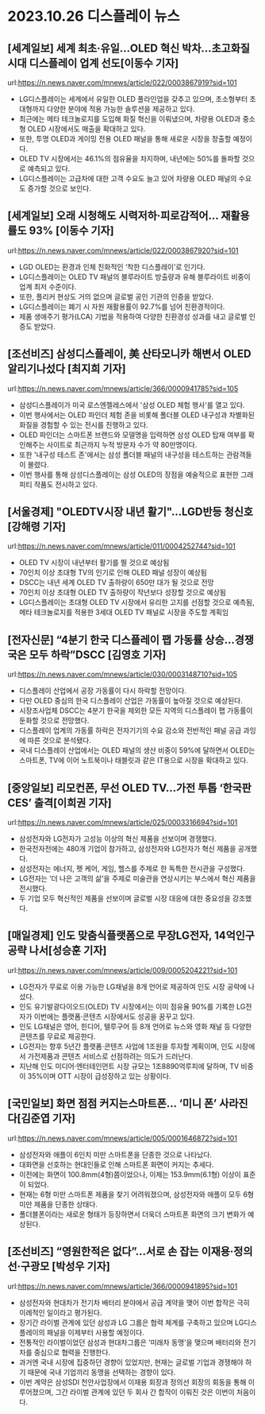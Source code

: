 # 2023.10.26 디스플레이 뉴스

## [세계일보] 세계 최초·유일…OLED 혁신 박차…초고화질 시대 디스플레이 업계 선도[이동수 기자]
url:https://n.news.naver.com/mnews/article/022/0003867919?sid=101
- LG디스플레이는 세계에서 유일한 OLED 풀라인업을 갖추고 있으며, 초소형부터 초대형까지 다양한 분야에 적용 가능한 솔루션을 제공하고 있다.
- 최근에는 메타 테크놀로지를 도입해 화질 혁신을 이뤄냈으며, 차량용 OLED과 중소형 OLED 시장에서도 매출을 확대하고 있다.
- 또한, 투명 OLED과 게이밍 전용 OLED 패널을 통해 새로운 시장을 창출할 예정이다.
- OLED TV 시장에서는 46.1%의 점유율을 차지하며, 내년에는 50%를 돌파할 것으로 예측되고 있다.
- LG디스플레이는 고급차에 대한 고객 수요도 늘고 있어 차량용 OLED 패널의 수요도 증가할 것으로 보인다.

## [세계일보] 오래 시청해도 시력저하·피로감적어… 재활용률도 93% [이동수 기자]
url:https://n.news.naver.com/mnews/article/022/0003867920?sid=101
- LGD OLED는 환경과 인체 친화적인 ‘착한 디스플레이’로 인기다.
- LG디스플레이는 OLED TV 패널의 블루라이트 방출량과 유해 블루라이트 비중이 업계 최저 수준이다.
- 또한, 플리커 현상도 거의 없으며 글로벌 공인 기관의 인증을 받았다.
- LG디스플레이는 폐기 시 자원 재활용률이 92.7%를 넘어 친환경적이다.
- 제품 생애주기 평가(LCA) 기법을 적용하여 다양한 친환경성 성과를 내고 글로벌 인증도 받았다.

## [조선비즈] 삼성디스플레이, 美 산타모니카 해변서 OLED 알리기나섰다 [최지희 기자]
url:https://n.news.naver.com/mnews/article/366/0000941785?sid=105
- 삼성디스플레이가 미국 로스엔젤레스에서 '삼성 OLED 체험 행사'를 열고 있다.
- 이번 행사에서는 OLED 파인더 체험 존을 비롯해 폴더블 OLED 내구성과 차별화된 화질을 경험할 수 있는 전시를 진행하고 있다.
- OLED 파인더는 스마트폰 브랜드와 모델명을 입력하면 삼성 OLED 탑재 여부를 확인해주는 사이트로 최근까지 누적 방문자 수가 약 80만명이다.
- 또한 '내구성 테스트 존'에서는 삼성 폴더블 패널의 내구성을 테스트하는 관람객들이 몰렸다.
- 이번 행사를 통해 삼성디스플레이는 삼성 OLED의 장점을 예술적으로 표현한 그래피티 작품도 전시하고 있다.

## [서울경제] "OLEDTV시장 내년 활기"…LGD반등 청신호[강해령 기자]
url:https://n.news.naver.com/mnews/article/011/0004252744?sid=101
- OLED TV 시장이 내년부터 활기를 띌 것으로 예상됨
- 70인치 이상 초대형 TV의 인기로 인해 OLED 패널 성장이 예상됨
- DSCC는 내년 세계 OLED TV 출하량이 650만 대가 될 것으로 전망
- 70인치 이상 초대형 OLED TV 출하량이 작년보다 성장할 것으로 예상됨
- LG디스플레이는 초대형 OLED TV 시장에서 유리한 고지를 선점할 것으로 예측됨, 메타 테크놀로지를 적용한 3세대 OLED TV 패널로 시장을 주도할 계획임

## [전자신문] “4분기 한국 디스플레이 팹 가동률 상승...경쟁국은 모두 하락”DSCC [김영호 기자]
url:https://n.news.naver.com/mnews/article/030/0003148710?sid=105
- 디스플레이 산업에서 공장 가동률이 다시 하락할 전망이다.
- 다만 OLED 중심의 한국 디스플레이 산업은 가동률이 높아질 것으로 예상된다.
- 시장조사업체 DSCC는 4분기 한국을 제외한 모든 지역의 디스플레이 팹 가동률이 둔화할 것으로 전망했다.
- 디스플레이 업계의 가동률 하락은 전자기기의 수요 감소와 전반적인 패널 공급 과잉에 따른 것으로 분석됐다.
- 국내 디스플레이 산업에서는 OLED 패널의 생산 비중이 59%에 달하면서 OLED는 스마트폰, TV에 이어 노트북이나 태블릿과 같은 IT용으로 시장을 확대하고 있다.

## [중앙일보] 리모컨폰, 무선 OLED TV…가전 투톱 ‘한국판 CES’ 출격[이희권 기자]
url:https://n.news.naver.com/mnews/article/025/0003316694?sid=101
- 삼성전자와 LG전자가 고성능 이상의 혁신 제품을 선보이며 경쟁했다.
- 한국전자전에는 480개 기업이 참가하고, 삼성전자와 LG전자가 혁신 제품을 공개했다.
- 삼성전자는 에너지, 펫 케어, 게임, 헬스를 주제로 한 독특한 전시관을 구성했다.
- LG전자는 ‘더 나은 고객의 삶’을 주제로 미술관을 연상시키는 부스에서 혁신 제품을 전시했다.
- 두 기업 모두 혁신적인 제품을 선보이며 글로벌 시장 대응에 대한 중요성을 강조했다.

## [매일경제] 인도 맞춤식플랫폼으로 무장LG전자, 14억인구공략 나서[성승훈 기자]
url:https://n.news.naver.com/mnews/article/009/0005204221?sid=101
- LG전자가 무료로 이용 가능한 LG채널을 8개 언어로 제공하여 인도 시장 공략에 나섰다.
- 인도 유기발광다이오드(OLED) TV 시장에서는 이미 점유율 90%를 기록한 LG전자가 이번에는 플랫폼·콘텐츠 시장에서도 성공을 꿈꾸고 있다.
- 인도 LG채널은 영어, 힌디어, 텔루구어 등 8개 언어로 뉴스와 영화 채널 등 다양한 콘텐츠를 무료로 제공한다.
- LG전자는 향후 5년간 플랫폼·콘텐츠 사업에 1조원을 투자할 계획이며, 인도 시장에서 가전제품과 콘텐츠 서비스로 선점하려는 의도가 드러난다.
- 지난해 인도 미디어·엔터테인먼트 시장 규모는 1조8890억루피에 달하며, TV 비중이 35%이며 OTT 시장이 급성장하고 있는 상황이다.

## [국민일보] 화면 점점 커지는스마트폰… ‘미니 폰’ 사라진다[김준엽 기자]
url:https://n.news.naver.com/mnews/article/005/0001646872?sid=101
- 삼성전자와 애플이 6인치 미만 스마트폰을 단종한 것으로 나타났다.
- 대화면을 선호하는 현대인들로 인해 스마트폰 화면이 커지는 추세다.
- 이전에는 화면이 100.8mm(4형)쯤이었으나, 이제는 153.9mm(6.1형) 이상이 표준이 되었다.
- 현재는 6형 미만 스마트폰 제품을 찾기 어려워졌으며, 삼성전자와 애플이 모두 6형 미만 제품을 단종한 상태다.
- 폴더블폰이라는 새로운 형태가 등장하면서 더욱더 스마트폰 화면의 크기 변화가 예상된다.

## [조선비즈] “영원한적은 없다”…서로 손 잡는 이재용·정의선·구광모 [박성우 기자]
url:https://n.news.naver.com/mnews/article/366/0000941895?sid=101
- 삼성전자와 현대차가 전기차 배터리 분야에서 공급 계약을 맺어 이번 합작은 극히 이례적인 일이라고 평가된다.
- 장기간 라이벌 관계에 있던 삼성과 LG 그룹은 협력 체계를 구축하고 있으며 LG디스플레이의 패널을 이제부터 사용할 예정이다.
- 전통적인 라이벌이었던 삼성과 현대차그룹은 ‘미래차 동맹’을 맺으며 배터리와 전기차를 중심으로 협력을 진행한다.
- 과거엔 국내 시장에 집중하던 경향이 있었지만, 현재는 글로벌 기업과 경쟁해야 하기 때문에 국내 기업끼리 동맹을 선택하는 경향이 있다.
- 이번 계약은 삼성SDI 천안사업장에서 이재용 회장과 정의선 회장의 회동을 통해 이루어졌으며, 그간 라이벌 관계에 있던 두 회사 간 합작이 이뤄진 것은 이번이 처음이다.